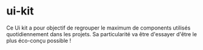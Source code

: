 # ui-kit

Ce Ui kit a pour objectif de regrouper le maximum de components utilisés quotidiennement dans les projets.
Sa particularité va être d'essayer d'être le plus éco-conçu possible !
